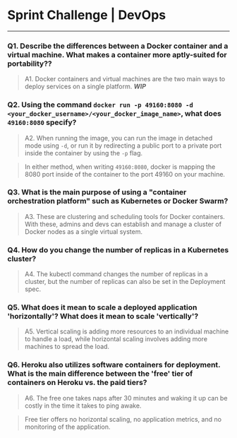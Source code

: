 # Sprint Challenge | DevOps

----
### Q1. Describe the differences between a Docker container and a virtual machine. What makes a container more aptly-suited for portability??

> A1. Docker containers and virtual machines are the two main ways to deploy services on a single platform. ***WIP***

### Q2. Using the command ```docker run -p 49160:8080 -d <your_docker_username>/<your_docker_image_name>```, what does ```49160:8080``` specify?

> A2. When running the image, you can run the image in detached mode using ```-d```, or run it by redirecting a public port to a private port inside the container by using the ```-p``` flag. 

> In either method, when writing ```49160:8080```, docker is mapping the 8080 port inside of the container to the port 49160 on your machine.

### Q3. What is the main purpose of using a "container orchestration platform" such as Kubernetes or Docker Swarm?

> A3. These are clustering and scheduling tools for Docker containers. With these, admins and devs can establish and manage a cluster of Docker nodes as a single virtual system.

### Q4. How do you change the number of replicas in a Kubernetes cluster?

> A4. The kubectl command changes the number of replicas in a cluster, but the number of replicas can also be set in the Deployment spec.

### Q5. What does it mean to scale a deployed application 'horizontally'? What does it mean to scale 'vertically'?

> A5. Vertical scaling is adding more resources to an individual machine to handle a load, while horizontal scaling involves adding more machines to spread the load.

### Q6. Heroku also utilizes software containers for deployment. What is the main difference between the 'free' tier of containers on Heroku vs. the paid tiers?

> A6. The free one takes naps after 30 minutes and waking it up can be costly in the time it takes to ping awake. 

> Free tier offers no horizontal scaling, no application metrics, and no monitoring of the application.
